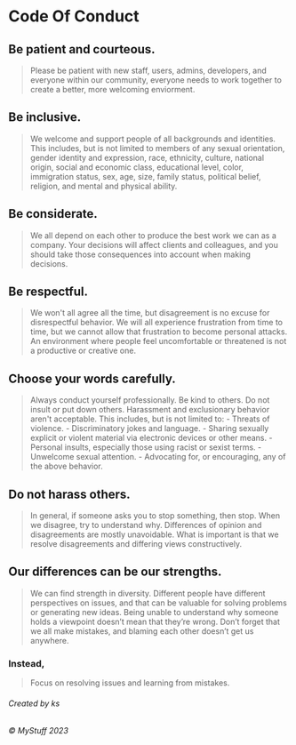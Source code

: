 # Code Of Conduct

## Be patient and courteous.
> Please be patient with new staff, users, admins, developers, and everyone within our community, everyone needs to work together to create a better, more welcoming enviorment.

## Be inclusive. 
> We welcome and support people of all backgrounds and identities. This includes, but is not limited to members of any sexual orientation, gender identity and expression, race, ethnicity, culture, national origin, social and economic class, educational level, color, immigration status, sex, age, size, family status, political belief, religion, and mental and physical ability.

## Be considerate. 
> We all depend on each other to produce the best work we can as a company. Your decisions will affect clients and colleagues, and you should take those consequences into account when making decisions.

## Be respectful. 
> We won't all agree all the time, but disagreement is no excuse for disrespectful behavior. We will all experience frustration from time to time, but we cannot allow that frustration to become personal attacks. An environment where people feel uncomfortable or threatened is not a productive or creative one.

## Choose your words carefully. 
> Always conduct yourself professionally. Be kind to others. Do not insult or put down others. Harassment and exclusionary behavior aren't acceptable. This includes, but is not limited to: - Threats of violence. - Discriminatory jokes and language. - Sharing sexually explicit or violent material via electronic devices or other means. - Personal insults, especially those using racist or sexist terms. - Unwelcome sexual attention. - Advocating for, or encouraging, any of the above behavior.

## Do not harass others. 
> In general, if someone asks you to stop something, then stop. When we disagree, try to understand why. Differences of opinion and disagreements are mostly unavoidable. What is important is that we resolve disagreements and differing views constructively.

## Our differences can be our strengths. 
> We can find strength in diversity. Different people have different perspectives on issues, and that can be valuable for solving problems or generating new ideas. Being unable to understand why someone holds a viewpoint doesn’t mean that they’re wrong. Don’t forget that we all make mistakes, and blaming each other doesn’t get us anywhere.

### Instead, 
> Focus on resolving issues and learning from mistakes.

###### *Created by ks*
###### *© MyStuff 2023*
